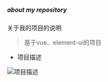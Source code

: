 ##### about my repository
关于我的项目的说明
> 基于vue、element-ui的项目

- 项目描述

![项目描述](https://trubasa.github.io/doc/image/explain.png)